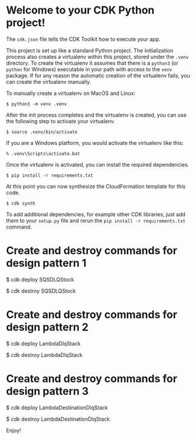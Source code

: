 # Welcome to your CDK Python project!


The `cdk.json` file tells the CDK Toolkit how to execute your app.

This project is set up like a standard Python project. The initialization
process also creates a virtualenv within this project, stored under the `.venv`
directory. To create the virtualenv it assumes that there is a `python3`
(or `python` for Windows) executable in your path with access to the `venv`
package. If for any reason the automatic creation of the virtualenv fails,
you can create the virtualenv manually.

To manually create a virtualenv on MacOS and Linux:

```
$ python3 -m venv .venv
```

After the init process completes and the virtualenv is created, you can use the following
step to activate your virtualenv.

```
$ source .venv/bin/activate
```

If you are a Windows platform, you would activate the virtualenv like this:

```
% .venv\Scripts\activate.bat
```

Once the virtualenv is activated, you can install the required dependencies.

```
$ pip install -r requirements.txt
```

At this point you can now synthesize the CloudFormation template for this code.

```
$ cdk synth 
```

To add additional dependencies, for example other CDK libraries, just add
them to your `setup.py` file and rerun the `pip install -r requirements.txt`
command.

# Create and destroy commands for design pattern 1

$ cdk deploy SQSDLQStock

$ cdk destroy SQSDLQStock

# Create and destroy commands for design pattern 2

$ cdk deploy LambdaDlqStack

$ cdk destroy LambdaDlqStack

# Create and destroy commands for design pattern 3

$ cdk deploy LambdaDestinationDlqStack

$ cdk destroy LambdaDestinationDlqStack


Enjoy!
